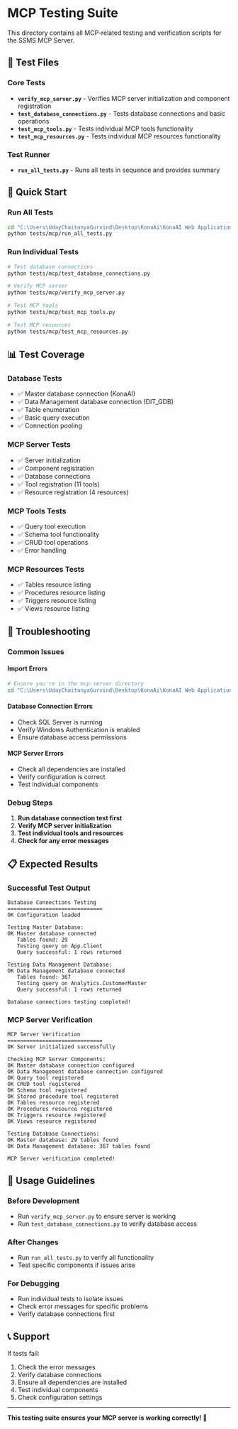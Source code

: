 # MCP Testing Suite

This directory contains all MCP-related testing and verification scripts for the SSMS MCP Server.

## 📁 Test Files

### **Core Tests**
- **`verify_mcp_server.py`** - Verifies MCP server initialization and component registration
- **`test_database_connections.py`** - Tests database connections and basic operations
- **`test_mcp_tools.py`** - Tests individual MCP tools functionality
- **`test_mcp_resources.py`** - Tests individual MCP resources functionality

### **Test Runner**
- **`run_all_tests.py`** - Runs all tests in sequence and provides summary

## 🚀 **Quick Start**

### **Run All Tests**
```bash
cd "C:\Users\UdayChaitanyaGurvind\Desktop\KonaAi\KonaAI Web Application\KonaAI-SSMS-MCP\mcp-server"
python tests/mcp/run_all_tests.py
```

### **Run Individual Tests**
```bash
# Test database connections
python tests/mcp/test_database_connections.py

# Verify MCP server
python tests/mcp/verify_mcp_server.py

# Test MCP tools
python tests/mcp/test_mcp_tools.py

# Test MCP resources
python tests/mcp/test_mcp_resources.py
```

## 📊 **Test Coverage**

### **Database Tests**
- ✅ Master database connection (KonaAI)
- ✅ Data Management database connection (DIT_GDB)
- ✅ Table enumeration
- ✅ Basic query execution
- ✅ Connection pooling

### **MCP Server Tests**
- ✅ Server initialization
- ✅ Component registration
- ✅ Database connections
- ✅ Tool registration (11 tools)
- ✅ Resource registration (4 resources)

### **MCP Tools Tests**
- ✅ Query tool execution
- ✅ Schema tool functionality
- ✅ CRUD tool operations
- ✅ Error handling

### **MCP Resources Tests**
- ✅ Tables resource listing
- ✅ Procedures resource listing
- ✅ Triggers resource listing
- ✅ Views resource listing

## 🔧 **Troubleshooting**

### **Common Issues**

#### **Import Errors**
```bash
# Ensure you're in the mcp-server directory
cd "C:\Users\UdayChaitanyaGurvind\Desktop\KonaAi\KonaAI Web Application\KonaAI-SSMS-MCP\mcp-server"
```

#### **Database Connection Errors**
- Check SQL Server is running
- Verify Windows Authentication is enabled
- Ensure database access permissions

#### **MCP Server Errors**
- Check all dependencies are installed
- Verify configuration is correct
- Test individual components

### **Debug Steps**

1. **Run database connection test first**
2. **Verify MCP server initialization**
3. **Test individual tools and resources**
4. **Check for any error messages**

## 📋 **Expected Results**

### **Successful Test Output**
```
Database Connections Testing
==============================
OK Configuration loaded

Testing Master Database:
OK Master database connected
   Tables found: 29
   Testing query on App.Client
   Query successful: 1 rows returned

Testing Data Management Database:
OK Data Management database connected
   Tables found: 367
   Testing query on Analytics.CustomerMaster
   Query successful: 1 rows returned

Database connections testing completed!
```

### **MCP Server Verification**
```
MCP Server Verification
==============================
OK Server initialized successfully

Checking MCP Server Components:
OK Master database connection configured
OK Data Management database connection configured
OK Query tool registered
OK CRUD tool registered
OK Schema tool registered
OK Stored procedure tool registered
OK Tables resource registered
OK Procedures resource registered
OK Triggers resource registered
OK Views resource registered

Testing Database Connections:
OK Master database: 29 tables found
OK Data Management database: 367 tables found

MCP Server verification completed!
```

## 🎯 **Usage Guidelines**

### **Before Development**
- Run `verify_mcp_server.py` to ensure server is working
- Run `test_database_connections.py` to verify database access

### **After Changes**
- Run `run_all_tests.py` to verify all functionality
- Test specific components if issues arise

### **For Debugging**
- Run individual tests to isolate issues
- Check error messages for specific problems
- Verify database connections first

## 📞 **Support**

If tests fail:
1. Check the error messages
2. Verify database connections
3. Ensure all dependencies are installed
4. Test individual components
5. Check configuration settings

---

**This testing suite ensures your MCP server is working correctly! 🚀**
